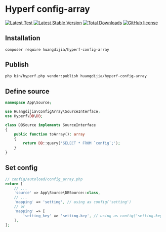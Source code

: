 # Hyperf config-array

[![Latest Test](https://github.com/laravel/passport/workflows/tests/badge.svg)](https://github.com/laravel/passport/actions)
[![Latest Stable Version](https://poser.pugx.org/huangdijia/hyperf-config-array/version.png)](https://packagist.org/packages/huangdijia/hyperf-config-array)
[![Total Downloads](https://poser.pugx.org/huangdijia/hyperf-config-array/d/total.png)](https://packagist.org/packages/huangdijia/hyperf-config-array)
[![GitHub license](https://img.shields.io/github/license/huangdijia/hyperf-config-array)](https://github.com/huangdijia/hyperf-config-array)

## Installation

~~~base
composer require huangdijia/hyperf-config-array
~~~

## Publish

~~~bash
php bin/hyperf.php vendor:publish huangdijia/hyperf-config-array
~~~

## Define source

~~~php
namespace App\Source;

use Huangdijia\ConfigArray\SourceInterface;
use Hyperf\DB\DB;

class DBSource implements SourceInterface
{
    public function toArray(): array
    {
        return DB::query('SELECT * FROM `config`;');
    }
}
~~~

## Set config

~~~php
// config/autoload/config_array.php
return [
    // ...
    'source' => App\Source\DBSource::class,
    // ...
    'mapping' => 'setting', // using as config('setting')
    // or
    'mapping' => [
        'setting_key' => 'setting.key', // using as config('setting.key')
    ],
];
~~~
